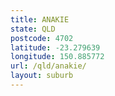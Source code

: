 ```yaml
---
title: ANAKIE
state: QLD
postcode: 4702
latitude: -23.279639
longitude: 150.885772
url: /qld/anakie/
layout: suburb
---
```

